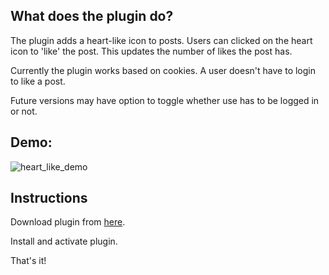 ## What does the plugin do? 

The plugin adds a heart-like icon to posts. Users can clicked on the heart icon to 'like' the post. This updates the number of likes the post has. 

Currently the plugin works based on cookies. A user doesn't have to login to like a post. 

Future versions may have option to toggle whether use has to be logged in or not. 

## Demo:

![heart_like_demo](https://user-images.githubusercontent.com/1732738/114276085-27470300-99f3-11eb-8c15-ee27124d38d3.gif)


## Instructions

Download plugin from [here](https://github.com/mrgrt/heart-like-wordpress-plugin/archive/refs/heads/main.zip). 

Install and activate plugin. 

That's it!
